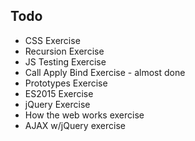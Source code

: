 ## Todo

- CSS Exercise
- Recursion Exercise
- JS Testing Exercise
- Call Apply Bind Exercise - almost done
- Prototypes Exercise
- ES2015 Exercise
- jQuery Exercise
- How the web works exercise
- AJAX w/jQuery exercise
